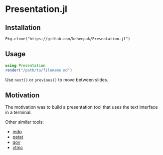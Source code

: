 # Presentation.jl

## Installation

```
Pkg.clone("https://github.com/kdheepak/Presentation.jl")
```

## Usage

```julia
using Presentation
render("/path/to/filename.md")
```

Use `next()` or `previous()` to move between slides.

## Motivation

The motivation was to build a presentation tool that uses the text interface in a terminal.

Other similar tools:

- [mdp](https://github.com/visit1985/mdp)
- [patat](https://github.com/jaspervdj/patat)
- [qov](https://github.com/chunqiuyiyu/qov)
- [vtmc](https://github.com/jclulow/vtmc)



